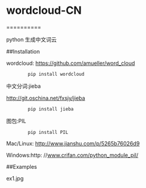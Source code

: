 # wordcloud-CN
==========

python 生成中文词云

##Installation

wordcloud:
https://github.com/amueller/word_cloud

            pip install wordcloud

中文分词:jieba

http://git.oschina.net/fxsjy/jieba

            pip install jieba

图包:PIL

            pip install PIL

Mac/Linux:
http://www.jianshu.com/p/5265b76026d9

Windows:http:
//www.crifan.com/python_module_pil/

##Examples

ex1.jpg
